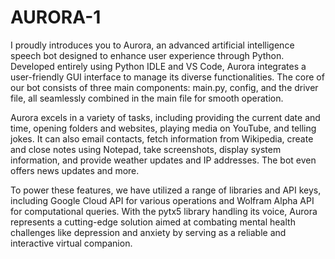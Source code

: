 # AURORA-1
I proudly introduces you to Aurora, an advanced artificial intelligence speech bot designed to enhance user experience through Python. Developed entirely using Python IDLE and VS Code, Aurora integrates a user-friendly GUI interface to manage its diverse functionalities. The core of our bot consists of three main components: main.py, config, and the driver file, all seamlessly combined in the main file for smooth operation.

Aurora excels in a variety of tasks, including providing the current date and time, opening folders and websites, playing media on YouTube, and telling jokes. It can also email contacts, fetch information from Wikipedia, create and close notes using Notepad, take screenshots, display system information, and provide weather updates and IP addresses. The bot even offers news updates and more.

To power these features, we have utilized a range of libraries and API keys, including Google Cloud API for various operations and Wolfram Alpha API for computational queries. With the pytx5 library handling its voice, Aurora represents a cutting-edge solution aimed at combating mental health challenges like depression and anxiety by serving as a reliable and interactive virtual companion.


